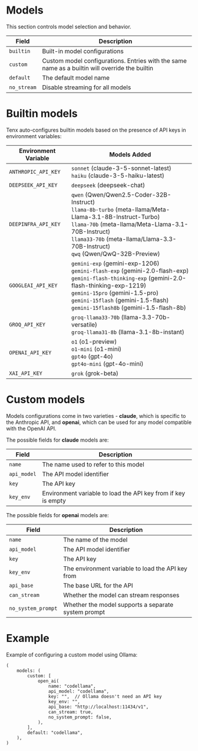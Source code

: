 # Models

This section controls model selection and behavior. 

<table>
<thead>
    <th>Field</th>
    <th>Description</th>
</thead>
<tr>
    <td><code>builtin</code></td>
    <td>Built-in model configurations</td>
</tr>
<tr>
    <td><code>custom</code></td>
    <td>Custom model configurations. Entries with the same name as a builtin will override the builtin</td>
</tr>
<tr>
    <td><code>default</code></td>
    <td>The default model name</td>
</tr>
<tr>
    <td><code>no_stream</code></td>
    <td>Disable streaming for all models</td>
</tr>
</table>


# Builtin models

Tenx auto-configures builtin models based on the presence of API keys in
environment variables:

<table>
<thead>
    <th>Environment Variable</th>
    <th>Models Added</th>
</thead>
<tr>
    <td><code>ANTHROPIC_API_KEY</code></td>
    <td>
        <code>sonnet</code> (claude-3-5-sonnet-latest)<br>
        <code>haiku</code> (claude-3-5-haiku-latest)
    </td>
</tr>
<tr>
    <td><code>DEEPSEEK_API_KEY</code></td>
    <td>
        <code>deepseek</code> (deepseek-chat)
    </td>
</tr>
<tr>
    <td><code>DEEPINFRA_API_KEY</code></td>
    <td>
        <code>qwen</code> (Qwen/Qwen2.5-Coder-32B-Instruct)<br>
        <code>llama-8b-turbo</code> (meta-llama/Meta-Llama-3.1-8B-Instruct-Turbo)<br>
        <code>llama-70b</code> (meta-llama/Meta-Llama-3.1-70B-Instruct)<br>
        <code>llama33-70b</code> (meta-llama/Llama-3.3-70B-Instruct)<br>
        <code>qwq</code> (Qwen/QwQ-32B-Preview)
    </td>
</tr>
<tr>
    <td><code>GOOGLEAI_API_KEY</code></td>
    <td>
        <code>gemini-exp</code> (gemini-exp-1206)<br>
        <code>gemini-flash-exp</code> (gemini-2.0-flash-exp)<br>
        <code>gemini-flash-thinking-exp</code> (gemini-2.0-flash-thinking-exp-1219)<br>
        <code>gemini-15pro</code> (gemini-1.5-pro)<br>
        <code>gemini-15flash</code> (gemini-1.5-flash)<br>
        <code>gemini-15flash8b</code> (gemini-1.5-flash-8b)
    </td>
</tr>
<tr>
    <td><code>GROQ_API_KEY</code></td>
    <td>
        <code>groq-llama33-70b</code> (llama-3.3-70b-versatile)<br>
        <code>groq-llama31-8b</code> (llama-3.1-8b-instant)
    </td>
</tr>
<tr>
    <td><code>OPENAI_API_KEY</code></td>
    <td>
        <code>o1</code> (o1-preview)<br>
        <code>o1-mini</code> (o1-mini)<br>
        <code>gpt4o</code> (gpt-4o)<br>
        <code>gpt4o-mini</code> (gpt-4o-mini)
    </td>
</tr>
<tr>
    <td><code>XAI_API_KEY</code></td>
    <td>
        <code>grok</code> (grok-beta)
    </td>
</tr>
</table>


# Custom models

Models configurations come in two varieties - **claude**, which is specific to
the Anthropic API, and **openai**, which can be used for any model compatible
with the OpenAI API.

The possible fields for **claude** models are:

<table>
<thead>
    <th>Field</th>
    <th>Description</th>
</thead>
<tr>
    <td><code>name</code></td>
    <td>The name used to refer to this model</td>
</tr>
<tr>
    <td><code>api_model</code></td>
    <td>The API model identifier</td>
</tr>
<tr>
    <td><code>key</code></td>
    <td>The API key</td>
</tr>
<tr>
    <td><code>key_env</code></td>
    <td>Environment variable to load the API key from if key is empty</td>
</tr>
</table>

The possible fields for **openai** models are:

<table>
<thead>
    <th>Field</th>
    <th>Description</th>
</thead>
<tr>
    <td><code>name</code></td>
    <td>The name of the model</td>
</tr>
<tr>
    <td><code>api_model</code></td>
    <td>The API model identifier</td>
</tr>
<tr>
    <td><code>key</code></td>
    <td>The API key</td>
</tr>
<tr>
    <td><code>key_env</code></td>
    <td>The environment variable to load the API key from</td>
</tr>
<tr>
    <td><code>api_base</code></td>
    <td>The base URL for the API</td>
</tr>
<tr>
    <td><code>can_stream</code></td>
    <td>Whether the model can stream responses</td>
</tr>
<tr>
    <td><code>no_system_prompt</code></td>
    <td>Whether the model supports a separate system prompt</td>
</tr>
</table>


# Example

Example of configuring a custom model using Ollama:

```ron
(
    models: (
        custom: [
            open_ai(
                name: "codellama",
                api_model: "codellama",
                key: "",  // Ollama doesn't need an API key
                key_env: "",
                api_base: "http://localhost:11434/v1",
                can_stream: true,
                no_system_prompt: false,
            ),
        ],
        default: "codellama",
    ),
)
```